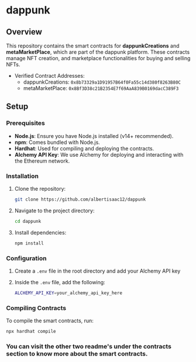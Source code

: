 # dappunk

## Overview

This repository contains the smart contracts for **dappunkCreations** and **metaMarketPlace**, which are part of the dappunk platform. These contracts manage NFT creation, and marketplace functionalities for buying and selling NFTs.

- Verified Contract Addresses:
  - dappunkCreations: `0x8b73329a1D91957B64f0Fa55c14d380f8263B80C`
  - metaMarketPlace: `0x8Bf3D38c21B2354E7f69AaA839B0169dacC389F3`

## Setup

### Prerequisites

- **Node.js**: Ensure you have Node.js installed (v14+ recommended).
- **npm**: Comes bundled with Node.js.
- **Hardhat**: Used for compiling and deploying the contracts.
- **Alchemy API Key**: We use Alchemy for deploying and interacting with the Ethereum network.

### Installation

1. Clone the repository:

   ```bash
   git clone https://github.com/albertisaac12/dappunk
   ```

2. Navigate to the project directory:

   ```bash
   cd dappunk
   ```

3. Install dependencies:
   ```bash
   npm install
   ```

### Configuration

1. Create a `.env` file in the root directory and add your Alchemy API key

2. Inside the `.env` file, add the following:
   ```bash
   ALCHEMY_API_KEY=your_alchemy_api_key_here
   ```

### Compiling Contracts

To compile the smart contracts, run:

```bash
npx hardhat compile
```

### You can visit the other two readme's under the contracts section to know more about the smart contracts.

